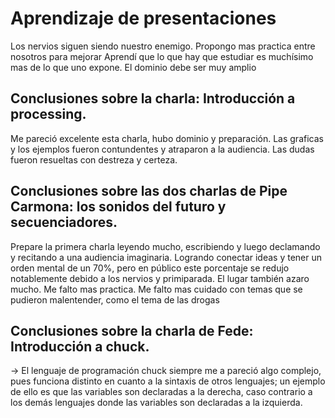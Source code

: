 # Aprendizaje de presentaciones

Los nervios siguen siendo nuestro enemigo.  Propongo mas practica entre nosotros para mejorar
Aprendí que lo que hay que estudiar es muchísimo  mas de lo que uno expone.  El dominio debe ser muy amplio



## Conclusiones sobre la charla: Introducción a processing.
Me pareció excelente esta charla, hubo dominio y preparación.
Las graficas y los ejemplos fueron contundentes y atraparon a la audiencia.
Las dudas fueron resueltas con destreza y certeza.



##  Conclusiones sobre las dos charlas de Pipe Carmona: los sonidos del futuro y secuenciadores.

Prepare la primera charla leyendo mucho, escribiendo y luego declamando y recitando a una audiencia imaginaria.
Logrando conectar ideas y tener un orden mental de un 70%, pero en público este porcentaje se redujo notablemente debido a los nervios y primiparada.  El lugar también azaro mucho.
Me falto mas practica.
Me falto mas cuidado con temas que se pudieron malentender, como el tema de las drogas 




## Conclusiones sobre la charla de Fede: Introducción a chuck.

-> El lenguaje de programación chuck siempre me a pareció algo complejo, pues funciona distinto en cuanto a la sintaxis de otros lenguajes; un ejemplo de ello es que las variables son declaradas a la derecha, caso contrario a los demás lenguajes donde las variables son declaradas a la izquierda.


